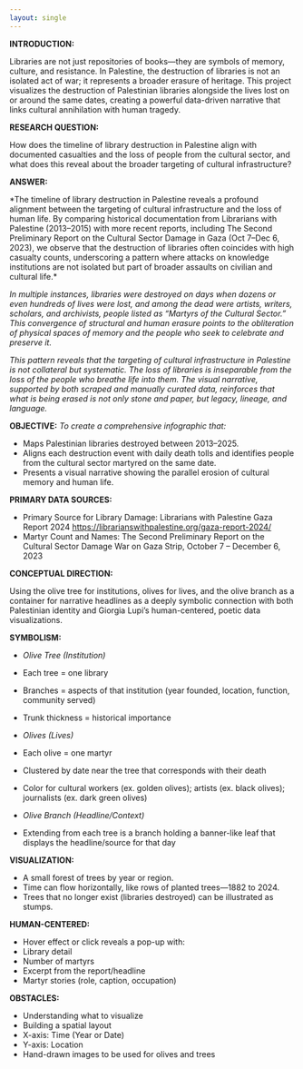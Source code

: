 ```yaml
---
layout: single
---
```


**INTRODUCTION:**
<p>Libraries are not just repositories of books—they are symbols of memory, culture, and resistance. In Palestine, the destruction of libraries is not an isolated act of war; it represents a broader erasure of heritage. This project visualizes the destruction of Palestinian libraries alongside the lives lost on or around the same dates, creating a powerful data-driven narrative that links cultural annihilation with human tragedy.</p>

**RESEARCH QUESTION:**
<p>How does the timeline of library destruction in Palestine align with documented casualties and the loss of people from the cultural sector, and what does this reveal about the broader targeting of cultural infrastructure?</p>

**ANSWER:**
<p>*The timeline of library destruction in Palestine reveals a profound alignment between the targeting of cultural infrastructure and the loss of human life. By comparing historical documentation from Librarians with Palestine (2013–2015) with more recent reports, including The Second Preliminary Report on the Cultural Sector Damage in Gaza (Oct 7–Dec 6, 2023), we observe that the destruction of libraries often coincides with high casualty counts, underscoring a pattern where attacks on knowledge institutions are not isolated but part of broader assaults on civilian and cultural life.*</p>

*In multiple instances, libraries were destroyed on days when dozens or even hundreds of lives were lost, and among the dead were artists, writers, scholars, and archivists, people listed as “Martyrs of the Cultural Sector.” This convergence of structural and human erasure points to the obliteration of physical spaces of memory and the people who seek to celebrate and preserve it.* 

*This pattern reveals that the targeting of cultural infrastructure in Palestine is not collateral but systematic. The loss of libraries is inseparable from the loss of the people who breathe life into them. The visual narrative, supported by both scraped and manually curated data, reinforces that what is being erased is not only stone and paper, but legacy, lineage, and language.*

**OBJECTIVE:**
*To create a comprehensive infographic that:*
- Maps Palestinian libraries destroyed between 2013–2025. 
- Aligns each destruction event with daily death tolls and identifies people from the cultural sector martyred on the same date. 
- Presents a visual narrative showing the parallel erosion of cultural memory and human life.

**PRIMARY DATA SOURCES:**
- Primary Source for Library Damage: Librarians with Palestine Gaza Report 2024 https://librarianswithpalestine.org/gaza-report-2024/ 
- Martyr Count and Names: The Second Preliminary Report on the Cultural Sector Damage War on Gaza Strip, October 7 – December 6, 2023

**CONCEPTUAL DIRECTION:**
<p>Using the olive tree for institutions, olives for lives, and the olive branch as a container for narrative headlines as a deeply symbolic connection with both Palestinian identity and Giorgia Lupi’s human-centered, poetic data visualizations.</p>

**SYMBOLISM:**
- *Olive Tree (Institution)* 
- Each tree = one library 
- Branches = aspects of that institution (year founded, location, function, community served) 
- Trunk thickness = historical importance

- *Olives (Lives)*
- Each olive = one martyr 
- Clustered by date near the tree that corresponds with their death 
- Color for cultural workers (ex. golden olives); artists (ex. black olives); journalists (ex. dark green olives)

- *Olive Branch (Headline/Context)*
- Extending from each tree is a branch holding a banner-like leaf that displays the headline/source for that day

**VISUALIZATION:**
- A small forest of trees by year or region.
- Time can flow horizontally, like rows of planted trees—1882 to 2024.
- Trees that no longer exist (libraries destroyed) can be illustrated as stumps.

**HUMAN-CENTERED:**
- Hover effect or click reveals a pop-up with: 
- Library detail 
- Number of martyrs
- Excerpt from the report/headline
- Martyr stories (role, caption, occupation)

**OBSTACLES:** 
- Understanding what to visualize
- Building a spatial layout
- X-axis: Time (Year or Date) 
- Y-axis: Location 
- Hand-drawn images to be used for olives and trees



